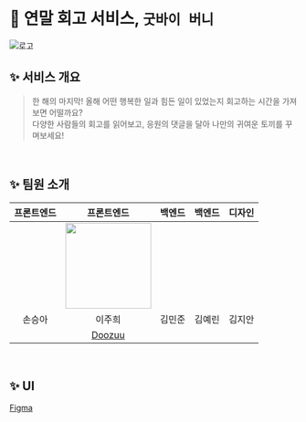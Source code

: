 # 🐰 연말 회고 서비스, `굿바이 버니`
![로고](https://github.com/Naver-Hackathon-Clova-5DTeam/GoodBye-Bunny-Front/assets/104717341/6880895d-58cf-4e35-8bbf-5f2b0ab6a0a6)
<br>

## ✨ 서비스 개요
>한 해의 마지막! 올해 어떤 행복한 일과 힘든 일이 있었는지 회고하는 시간을 가져보면 어떨까요? <br>
다양한 사람들의 회고를 읽어보고, 응원의 댓글을 달아 나만의 귀여운 토끼를 꾸며보세요!

<br>

## ✨ 팀원 소개
| 프론트엔드 | 프론트엔드 | 백엔드 | 백엔드 | 디자인 |
|:---:|:---:|:---:|:---:|:---:|
| |<img width="150" src="https://avatars.githubusercontent.com/u/104717341?v=4" />| | | |
| 손승아 | 이주희 | 김민준 | 김예린 | 김지안 |
|  | [Doozuu](https://github.com/Doozuu) |  |  | |

<br>

## ✨ UI
[Figma](https://www.figma.com/file/LaIECzHycF31KKb0RRVoMa/Untitled?type=design&node-id=0%3A1&mode=design&t=B506dbd4vUAdLPFU-1)
